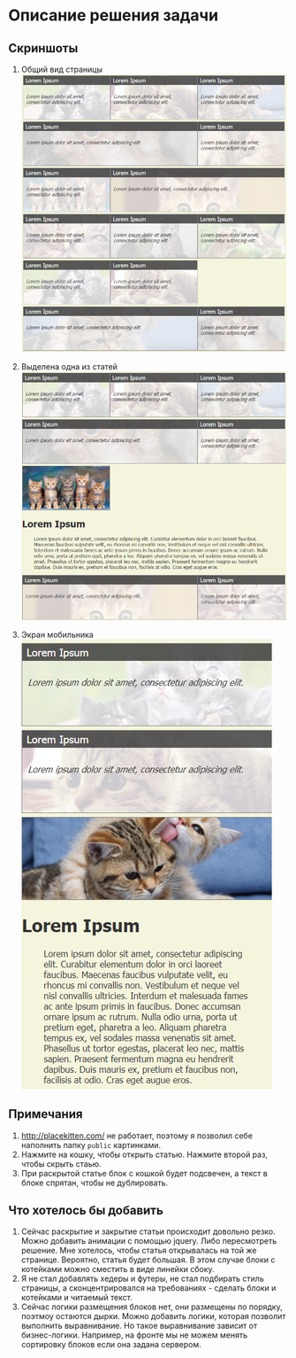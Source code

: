 # Описание решения задачи

## Скриншоты

1. Общий вид страницы
![Общий вид](doc/sol01.png)

2. Выделена одна из статей
![Блок выделен](doc/sol02.png)

3. Экран мобильника
![Под мобилу](doc/sol03.png)

## Примечания

1. http://placekitten.com/ не работает, поэтому я позволил себе наполнить папку `public` картинками.
2. Нажмите на кошку, чтобы открыть статью. Нажмите второй раз, чтобы скрыть стаью.
3. При раскрытой статье блок с кошкой будет подсвечен, а текст в блоке спрятан, чтобы не дублировать.

## Что хотелось бы добавить

1. Сейчас раскрытие и закрытие статьи происходит довольно резко. Можно добавить анимации с помощью jquery. Либо пересмотреть решение. Мне хотелось, чтобы статья открывалась на той же странице. Вероятно, статья будет большая. В этом случае блоки с котейками можно сместить в виде линейки сбоку.
2. Я не стал добавлять хедеры и футеры, не стал подбирать стиль страницы, а сконцентрировался на требованиях - сделать блоки и котейками и читаемый текст.
3. Сейчас логики размещения блоков нет, они размещены по порядку, поэтмоу остаются дырки. Можно добавить логики, которая позволит выполнить выравнивание. Но такое выравнивание зависит от бизнес-логики. Например, на фронте мы не можем менять сортировку блоков если она задана сервером. 